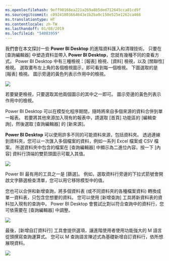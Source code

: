 ```yaml
---
ms.openlocfilehash: 9eff90168ea221a269a8b5ded712645cca01cd9f
ms.sourcegitcommit: c09241803664643e1b2ba0c150e525e1262ca466
ms.translationtype: HT
ms.contentlocale: zh-TW
ms.lasthandoff: 01/08/2019
ms.locfileid: "54083959"
---
```

我們會在本文探討一些 **Power BI Desktop** 的進階資料匯入和清理技術。 只要在 [查詢編輯器] 中塑造資料並帶入 **Power BI Desktop**，您就有幾種不同的查看方式。 Power BI Desktop 中有三種檢視：[報表] 檢視、[資料] 檢視，以及 [關聯性] 檢視。 選取畫布左上角的各個檢視圖示，即可看到每一個檢視。 下圖選取的是 [報表] 檢視。 圖示旁邊的黃色列表示作用中的檢視。

![](media/1-4-advanced-data-sources-and-transformation/1-4_1.png)

若要變更檢視，只要選取其他兩個圖示的其中之一即可。 圖示旁邊的黃色列表示作用中的檢視。

Power BI Desktop 可以在模型化程序期間，隨時將來自多個來源的資料合併到單一報表。 若要將其他來源加入現有的報表中，請選取 [首頁] 功能區的 [編輯查詢]，然後選取 [查詢編輯器] 的 [新來源]。

**Power BI Desktop** 可以使用許多不同的可能資料來源，包括資料夾。 透過連線到資料夾，您可以一次匯入多個檔案的資料，例如一系列 Excel 檔案或 CSV 檔案。 所選資料夾中包含的檔案在 [查詢編輯器] 中顯示為二進位內容，按一下 [內容] 資料行頂端的雙箭頭圖示可載入其值。

![](media/1-4-advanced-data-sources-and-transformation/1-4_2.png)

Power BI 最有用的工具之一是 [篩選]。 例如，選取資料行旁邊的下拉式箭號會開啟文字篩選檢查清單，您可以用它移除模型中的值。

您也可以合併和新增查詢，將多個資料表 (或不同資料夾的各種檔案資料) 轉換成單一資料表，只包含您想要的資料。 您可以使用 [新增查詢] 工具將新資料表的資料加入現有的查詢中。 Power BI Desktop 會嘗試比對以符合查詢中的資料行，您可依需要在 [查詢編輯器] 中調整。

![](media/1-4-advanced-data-sources-and-transformation/1-4_3.png)

最後，[新增自訂資料行] 工具會提供選項，讓進階使用者使用功能強大的 M 語言從頭撰寫查詢運算式。 您可以 M 查詢語言陳述式為基礎新增自訂資料行，依所想展現資料。

![](media/1-4-advanced-data-sources-and-transformation/1-4_4.png)

